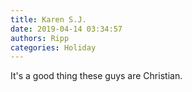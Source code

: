 ```yaml
---
title: Karen S.J.
date: 2019-04-14 03:34:57
authors: Ripp
categories: Holiday
---
```


 It's a good thing these guys are Christian.